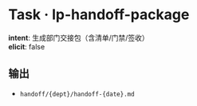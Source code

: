 # Task · lp-handoff-package

**intent**: 生成部门交接包（含清单/门禁/签收）  
**elicit**: false

## 输出

- `handoff/{dept}/handoff-{date}.md`
